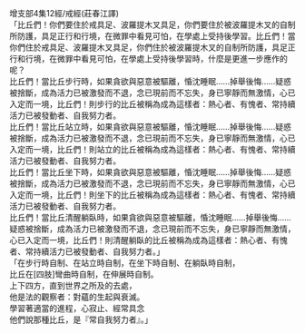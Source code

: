 增支部4集12經/戒經(莊春江譯)  
「比丘們！你們要住於戒具足、波羅提木叉具足，你們要住於被波羅提木叉的自制所防護，具足正行和行境，在微罪中看見可怕，在學處上受持後學習。比丘們！當你們住於戒具足、波羅提木叉具足，你們住於被波羅提木叉的自制所防護，具足正行和行境，在微罪中看見可怕，在學處上受持後學習時，什麼是更進一步應作的呢？  
比丘們！當比丘步行時，如果貪欲與惡意被驅離，惛沈睡眠……掉舉後悔……疑惑被捨斷，成為活力已被激發而不退，念已現前而不忘失，身已寧靜而無激情，心已入定而一境，比丘們！則步行的比丘被稱為成為這樣者：熱心者、有愧者、常持續活力已被發動者、自我努力者。  
比丘們！當比丘站立時，如果貪欲與惡意被驅離，惛沈睡眠……掉舉後悔……疑惑被捨斷，成為活力已被激發而不退，念已現前而不忘失，身已寧靜而無激情，心已入定而一境，比丘們！則站立的比丘被稱為成為這樣者：熱心者、有愧者、常持續活力已被發動者、自我努力者。  
比丘們！當比丘坐下時，如果貪欲與惡意被驅離，惛沈睡眠……掉舉後悔……疑惑被捨斷，成為活力已被激發而不退，念已現前而不忘失，身已寧靜而無激情，心已入定而一境，比丘們！則坐下的比丘被稱為成為這樣者：熱心者、有愧者、常持續活力已被發動者、自我努力者。  
比丘們！當比丘清醒躺臥時，如果貪欲與惡意被驅離，惛沈睡眠……掉舉後悔……疑惑被捨斷，成為活力已被激發而不退，念已現前而不忘失，身已寧靜而無激情，心已入定而一境，比丘們！則清醒躺臥的比丘被稱為成為這樣者：熱心者、有愧者、常持續活力已被發動者、自我努力者。」  
「在步行時自制、在站立時自制，在坐下時自制、在躺臥時自制，  
比丘在[四肢]彎曲時自制，在伸展時自制。  
上下四方，直到世界之所及的去處，  
他是法的觀察者：對蘊的生起與衰滅。  
學習著適當的進程，心寂止、經常具念  
他們說那種比丘，是『常自我努力者』。」  
  
  
